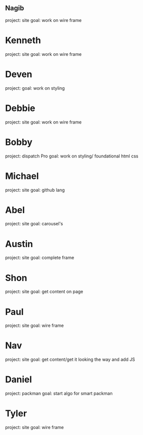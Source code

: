 

## Nagib
project: site
goal: work on wire frame

# Kenneth 
project: site
goal: work on wire frame

# Deven
project: 
goal: work on styling

# Debbie
project: site
goal: work on wire frame

# Bobby 
project: dispatch Pro
goal: work on styling/ foundational html css

# Michael
project: site
goal: github lang

# Abel 
project: site
goal: carousel's

# Austin 
project: site
goal: complete frame 

# Shon
project: site
goal: get content on page

# Paul
project: site
goal: wire frame

# Nav
project: site
goal: get content/get it looking the way and add JS

# Daniel
project: packman 
goal: start algo for smart packman

# Tyler
project: site
goal: wire frame 